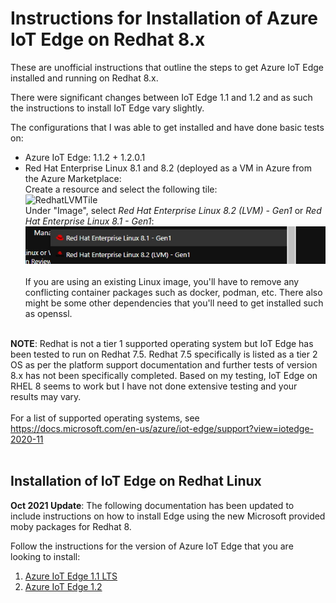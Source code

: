 # Instructions for Installation of Azure IoT Edge on Redhat 8.x

These are unofficial instructions that outline the steps to get Azure IoT Edge installed and running on Redhat 8.x. 

There were significant changes between IoT Edge 1.1 and 1.2 and as such the instructions to install IoT Edge vary slightly.

The configurations that I was able to get installed and have done basic tests on:

- Azure IoT Edge: 1.1.2 + 1.2.0.1
- Red Hat Enterprise Linux 8.1 and 8.2 (deployed as a VM in Azure from the Azure Marketplace: <BR>
Create a resource and select the following tile: <BR>
	![RedhatLVMTile](https://user-images.githubusercontent.com/16802088/115578149-07d19500-a293-11eb-90e2-3c9693cba6cb.jpg) <BR>
Under "Image", select _Red Hat Enterprise Linux 8.2 (LVM) - Gen1_ or _Red Hat Enterprise Linux 8.1 - Gen1_: <BR>
	![RHEL%2081%2082](https://github.com/ms-vincent/IoT-Edge-Redhat-8-Installation-Steps/blob/main/Images/RHEL%2081%2082.jpg)<BR><BR>
  If you are using an existing Linux image, you'll have to remove any conflicting container packages such as docker, podman, etc. There also might be some other dependencies that you'll need to get installed such as openssl. 
<BR><BR>
  
**NOTE**: Redhat is not a tier 1 supported operating system but IoT Edge has been tested to run on Redhat 7.5. Redhat 7.5 specifically is listed as a tier 2 OS as per the platform support documentation and further tests of version 8.x has not been specifically completed. Based on my testing, IoT Edge on RHEL 8 seems to work but I have not done extensive testing and your results may vary. <BR><BR>
For a list of supported operating systems, see https://docs.microsoft.com/en-us/azure/iot-edge/support?view=iotedge-2020-11
<BR><BR>

## Installation of IoT Edge on Redhat Linux 

**Oct 2021 Update**: The following documentation has been updated to include instructions on how to install Edge using the new Microsoft provided moby packages for Redhat 8. 
	
Follow the instructions for the version of Azure IoT Edge that you are looking to install: 
1) [Azure IoT Edge 1.1 LTS](https://github.com/ms-vincent/IoT-Edge-Redhat-8-Installation-Steps/blob/main/Edge11/README.md)
2) [Azure IoT Edge 1.2](https://github.com/ms-vincent/IoT-Edge-Redhat-8-Installation-Steps/blob/main/Edge12/README.md)

	
 




